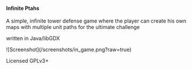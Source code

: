 <h4>Infinite Ptahs</h4>
<p>A simple, infinite tower defense game where the player can create his own maps with multiple unit paths for the ultimate challenge</p>
<p>written in Java/libGDX</p>
<p>![Screenshot](/screenshots/in_game.png?raw=true)</p>
<p>Licensed GPLv3+</p>

